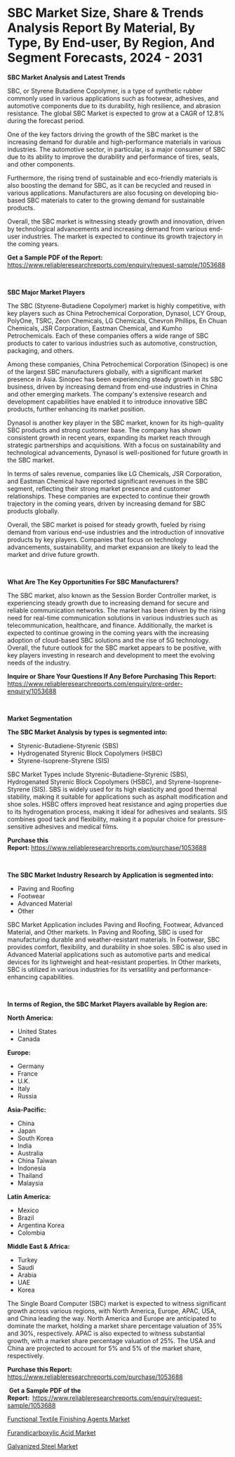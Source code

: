 <p><h1>SBC Market Size, Share & Trends Analysis Report By Material, By Type, By End-user, By Region, And Segment Forecasts, 2024 - 2031</h1></p><p><strong>SBC Market Analysis and Latest Trends</strong></p>
<p><p>SBC, or Styrene Butadiene Copolymer, is a type of synthetic rubber commonly used in various applications such as footwear, adhesives, and automotive components due to its durability, high resilience, and abrasion resistance. The global SBC Market is expected to grow at a CAGR of 12.8% during the forecast period.</p><p>One of the key factors driving the growth of the SBC market is the increasing demand for durable and high-performance materials in various industries. The automotive sector, in particular, is a major consumer of SBC due to its ability to improve the durability and performance of tires, seals, and other components.</p><p>Furthermore, the rising trend of sustainable and eco-friendly materials is also boosting the demand for SBC, as it can be recycled and reused in various applications. Manufacturers are also focusing on developing bio-based SBC materials to cater to the growing demand for sustainable products.</p><p>Overall, the SBC market is witnessing steady growth and innovation, driven by technological advancements and increasing demand from various end-user industries. The market is expected to continue its growth trajectory in the coming years.</p></p>
<p><strong>Get a Sample PDF of the Report:&nbsp;</strong> <a href="https://www.reliableresearchreports.com/enquiry/request-sample/1053688">https://www.reliableresearchreports.com/enquiry/request-sample/1053688</a></p>
<p>&nbsp;</p>
<p><strong>SBC Major Market Players</strong></p>
<p><p>The SBC (Styrene-Butadiene Copolymer) market is highly competitive, with key players such as China Petrochemical Corporation, Dynasol, LCY Group, PolyOne, TSRC, Zeon Chemicals, LG Chemicals, Chevron Phillips, En Chuan Chemicals, JSR Corporation, Eastman Chemical, and Kumho Petrochemicals. Each of these companies offers a wide range of SBC products to cater to various industries such as automotive, construction, packaging, and others.</p><p>Among these companies, China Petrochemical Corporation (Sinopec) is one of the largest SBC manufacturers globally, with a significant market presence in Asia. Sinopec has been experiencing steady growth in its SBC business, driven by increasing demand from end-use industries in China and other emerging markets. The company's extensive research and development capabilities have enabled it to introduce innovative SBC products, further enhancing its market position.</p><p>Dynasol is another key player in the SBC market, known for its high-quality SBC products and strong customer base. The company has shown consistent growth in recent years, expanding its market reach through strategic partnerships and acquisitions. With a focus on sustainability and technological advancements, Dynasol is well-positioned for future growth in the SBC market.</p><p>In terms of sales revenue, companies like LG Chemicals, JSR Corporation, and Eastman Chemical have reported significant revenues in the SBC segment, reflecting their strong market presence and customer relationships. These companies are expected to continue their growth trajectory in the coming years, driven by increasing demand for SBC products globally.</p><p>Overall, the SBC market is poised for steady growth, fueled by rising demand from various end-use industries and the introduction of innovative products by key players. Companies that focus on technology advancements, sustainability, and market expansion are likely to lead the market and drive future growth.</p></p>
<p>&nbsp;</p>
<p><strong>What Are The Key Opportunities For SBC Manufacturers?</strong></p>
<p><p>The SBC market, also known as the Session Border Controller market, is experiencing steady growth due to increasing demand for secure and reliable communication networks. The market has been driven by the rising need for real-time communication solutions in various industries such as telecommunication, healthcare, and finance. Additionally, the market is expected to continue growing in the coming years with the increasing adoption of cloud-based SBC solutions and the rise of 5G technology. Overall, the future outlook for the SBC market appears to be positive, with key players investing in research and development to meet the evolving needs of the industry.</p></p>
<p><strong>Inquire or Share Your Questions If Any Before Purchasing This Report:</strong> <a href="https://www.reliableresearchreports.com/enquiry/pre-order-enquiry/1053688">https://www.reliableresearchreports.com/enquiry/pre-order-enquiry/1053688</a></p>
<p>&nbsp;</p>
<p><strong>Market Segmentation</strong></p>
<p><strong>The SBC Market Analysis by types is segmented into:</strong></p>
<p><ul><li>Styrenic-Butadiene-Styrenic (SBS)</li><li>Hydrogenated Styrenic Block Copolymers (HSBC)</li><li>Styrene-Isoprene-Styrene (SIS)</li></ul></p>
<p><p>SBC Market Types include Styrenic-Butadiene-Styrenic (SBS), Hydrogenated Styrenic Block Copolymers (HSBC), and Styrene-Isoprene-Styrene (SIS). SBS is widely used for its high elasticity and good thermal stability, making it suitable for applications such as asphalt modification and shoe soles. HSBC offers improved heat resistance and aging properties due to its hydrogenation process, making it ideal for adhesives and sealants. SIS combines good tack and flexibility, making it a popular choice for pressure-sensitive adhesives and medical films.</p></p>
<p><strong>Purchase this Report:&nbsp;</strong><a href="https://www.reliableresearchreports.com/purchase/1053688">https://www.reliableresearchreports.com/purchase/1053688</a></p>
<p>&nbsp;</p>
<p><strong>The SBC Market Industry Research by Application is segmented into:</strong></p>
<p><ul><li>Paving and Roofing</li><li>Footwear</li><li>Advanced Material</li><li>Other</li></ul></p>
<p><p>SBC Market Application includes Paving and Roofing, Footwear, Advanced Material, and Other markets. In Paving and Roofing, SBC is used for manufacturing durable and weather-resistant materials. In Footwear, SBC provides comfort, flexibility, and durability in shoe soles. SBC is also used in Advanced Material applications such as automotive parts and medical devices for its lightweight and heat-resistant properties. In Other markets, SBC is utilized in various industries for its versatility and performance-enhancing capabilities.</p></p>
<p>&nbsp;</p>
<p><strong>In terms of Region, the SBC Market Players available by Region are:</strong></p>
<p>
    <p> <strong> North America: </strong>
        <ul>
            <li>United States</li>
            <li>Canada</li>
        </ul>
        </p> 
    <p> <strong> Europe: </strong>
        <ul>
            <li>Germany</li>
            <li>France</li>
            <li>U.K.</li>
            <li>Italy</li>
            <li>Russia</li>
        </ul>
        </p> 
    <p> <strong> Asia-Pacific: </strong>
        <ul>
            <li>China</li>
            <li>Japan</li>
            <li>South Korea</li>
            <li>India</li>
            <li>Australia</li>
            <li>China Taiwan</li>
            <li>Indonesia</li>
            <li>Thailand</li>
            <li>Malaysia</li>
        </ul>
        </p> 
    <p> <strong> Latin America: </strong>
        <ul>
            <li>Mexico</li>
            <li>Brazil</li>
            <li>Argentina Korea</li>
            <li>Colombia</li>
        </ul>
        </p> 
    <p> <strong> Middle East & Africa: </strong>
        <ul>
            <li>Turkey</li>
            <li>Saudi</li>
            <li>Arabia</li>
            <li>UAE</li>
            <li>Korea</li>
        </ul>
    </p>
    </p>
<p><p>The Single Board Computer (SBC) market is expected to witness significant growth across various regions, with North America, Europe, APAC, USA, and China leading the way. North America and Europe are anticipated to dominate the market, holding a market share percentage valuation of 35% and 30%, respectively. APAC is also expected to witness substantial growth, with a market share percentage valuation of 25%. The USA and China are projected to account for 5% and 5% of the market share, respectively.</p></p>
<p><strong>Purchase this Report: </strong><a href="https://www.reliableresearchreports.com/purchase/1053688">https://www.reliableresearchreports.com/purchase/1053688</a></p>
<p>&nbsp;<strong>Get a Sample PDF of the Report:&nbsp;&nbsp;</strong><a href="https://www.reliableresearchreports.com/enquiry/request-sample/1053688">https://www.reliableresearchreports.com/enquiry/request-sample/1053688</a></p>
<p><strong></strong></p>
<p><p><a href="https://github.com/beatblasta/Market-Research-Report-List-2/blob/main/functional-textile-finishing-agents-market.md">Functional Textile Finishing Agents Market</a></p><p><a href="https://github.com/shotows/Market-Research-Report-List-1/blob/main/furandicarboxylic-acid-market.md">Furandicarboxylic Acid Market</a></p><p><a href="https://github.com/Sinjinluong3e0awx2m195k76/Market-Research-Report-List-1/blob/main/galvanized-steel-market.md">Galvanized Steel Market</a></p></p>